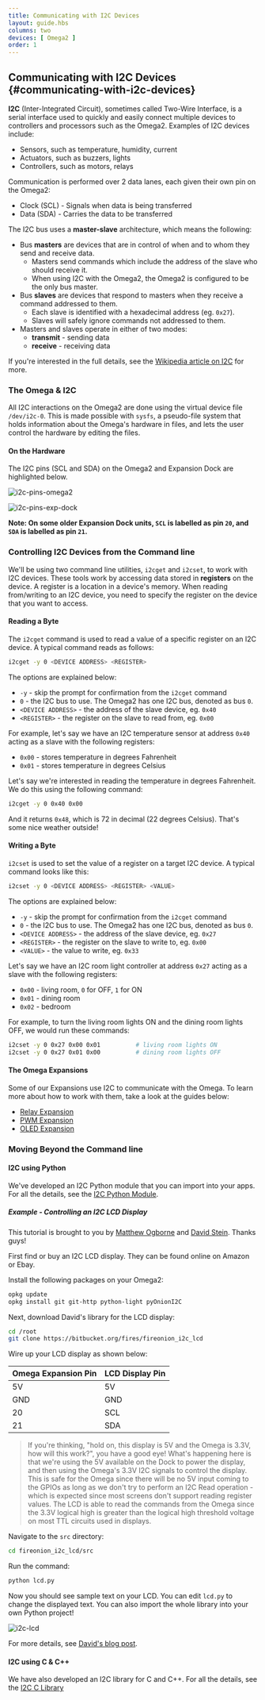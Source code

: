 ```yaml
---
title: Communicating with I2C Devices
layout: guide.hbs
columns: two
devices: [ Omega2 ]
order: 1
---
```


## Communicating with I2C Devices {#communicating-with-i2c-devices}

<!-- // brief description of I2C (sometimes called TWI - two wire interface):
//  - has a master-slave architecture (many slaves, one master)
//    - Omega is configured to be the bus master
//    - each slave is identified with an address: sending a command to 0x27 will only be read by the device who's address is 0x27, other devices on the bus will ignore it
//    - great for having a bunch of different devices connected to the Omega (sensors, controllers, etc)
//  - based on using two lanes: one for clock(SCL) and one for data(SDA)
//    - read up about this but I think it generally works like this: the master generates the clock and then sends data on the data lane, or the master generates the clock and then requests data on the data lane, the device responds by driving the data lane -->

**I2C** (Inter-Integrated Circuit), sometimes called Two-Wire Interface, is a serial interface used to quickly and easily connect multiple devices to controllers and processors such as the Omega2. Examples of I2C devices include:

* Sensors, such as temperature, humidity, current
* Actuators, such as buzzers, lights
* Controllers, such as motors, relays

Communication is performed over 2 data lanes, each given their own pin on the Omega2:

* Clock (SCL) - Signals when data is being transferred
* Data (SDA) - Carries the data to be transferred

The I2C bus uses a **master-slave** architecture, which means the following:

* Bus **masters** are devices that are in control of when and to whom they send and receive data.
    * Masters send commands which include the address of the slave who should receive it.
    * When using I2C with the Omega2, the Omega2 is configured to be the only bus master.
* Bus **slaves** are devices that respond to masters when they receive a command addressed to them.
    * Each slave is identified with a hexadecimal address (eg. `0x27`).
    * Slaves will safely ignore commands not addressed to them.
* Masters and slaves operate in either of two modes:
    * **transmit** - sending data
    * **receive** - receiving data

If you're interested in the full details, see the [Wikipedia article on I2C](https://en.wikipedia.org/wiki/I%C2%B2C) for more.

### The Omega & I2C

<!-- // all i2c interactions on the omega are done using the sysfs /dev/i2c-0 file, everything mentioned in this article uses this sysfs file to communicate with the hardware I2C controller (useful background knowledge) -->

All I2C interactions on the Omega2 are done using the virtual device file `/dev/i2c-0`. This is made possible with `sysfs`, a pseudo-file system that holds information about the Omega's hardware in files, and lets the user control the hardware by editing the files.

#### On the Hardware

The I2C pins (SCL and SDA) on the Omega2 and Expansion Dock are highlighted below.

![i2c-pins-omega2](https://raw.githubusercontent.com/OnionIoT/Onion-Docs/master/Omega2/Documentation/Doing-Stuff/img/i2c-pins-omega2.jpg)

![i2c-pins-exp-dock](https://raw.githubusercontent.com/OnionIoT/Onion-Docs/master/Omega2/Documentation/Doing-Stuff/img/i2c-pins-exp-dock.jpg)

**Note: On some older Expansion Dock units, `SCL` is labelled as pin `20`, and `SDA` is labelled as pin `21`.**

### Controlling I2C Devices from the Command line

We'll be using two command line utilities, `i2cget` and `i2cset`, to work with I2C devices. These tools work by accessing data stored in **registers** on the device. A register is a location in a device's memory. When reading from/writing to an I2C device, you need to specify the register on the device that you want to access.

<!-- #### Detecting I2C devices -->
<!-- // leave this out for now, there's a bug that makes this useless -->

#### Reading a Byte

The `i2cget` command is used to read a value of a specific register on an I2C device. A typical command reads as follows:

```bash
i2cget -y 0 <DEVICE ADDRESS> <REGISTER>
```

The options are explained below:

* `-y` - skip the prompt for confirmation from the `i2cget` command
* `0` - the I2C bus to use. The Omega2 has one I2C bus, denoted as bus `0`.
* `<DEVICE ADDRESS>` - the address of the slave device, eg. `0x40`
* `<REGISTER>` - the register on the slave to read from, eg. `0x00`

For example, let's say we have an I2C temperature sensor at address `0x40` acting as a slave with the following registers:

* `0x00` - stores temperature in degrees Fahrenheit
* `0x01` - stores temperature in degrees Celsius

Let's say we're interested in reading the temperature in degrees Fahrenheit. We do this using the following command:

```bash
i2cget -y 0 0x40 0x00
```

And it returns `0x48`, which is 72 in decimal (22 degrees Celsius). That's some nice weather outside!

#### Writing a Byte

`i2cset` is used to set the value of a register on a target I2C device. A typical command looks like this:

```bash
i2cset -y 0 <DEVICE ADDRESS> <REGISTER> <VALUE>
```

The options are explained below:

* `-y` - skip the prompt for confirmation from the `i2cget` command
* `0` - the I2C bus to use. The Omega2 has one I2C bus, denoted as bus `0`.
* `<DEVICE ADDRESS>` - the address of the slave device, eg. `0x27`
* `<REGISTER>` - the register on the slave to write to, eg. `0x00`
* `<VALUE>` - the value to write, eg. `0x33`

Let's say we have an I2C room light controller at address `0x27` acting as a slave with the following registers:

* `0x00` - living room, `0` for OFF, `1` for ON
* `0x01` - dining room
* `0x02` - bedroom

For example, to turn the living room lights ON and the dining room lights OFF, we would run these commands:

```bash
i2cset -y 0 0x27 0x00 0x01          # living room lights ON
i2cset -y 0 0x27 0x01 0x00          # dining room lights OFF
```

<!-- #### Going further -->
<!--// TODO: look into the command line options for writing two bytes at a time -->

#### The Omega Expansions

Some of our Expansions use I2C to communicate with the Omega. To learn more about how to work with them, take a look at the guides below:

* [Relay Expansion](#using-relay-expansion)
* [PWM Expansion](#using-pwm-expansion)
* [OLED Expansion](#using-oled-expansion)

### Moving Beyond the Command line

#### I2C using Python

We've developed an I2C Python module that you can import into your apps. For all the details, see the [I2C Python Module](#i2c-python-module).

##### Example - Controlling an I2C LCD Display

This tutorial is brought to you by [Matthew Ogborne](https://github.com/moggiex) and [David Stein](https://github.com/Fires04). Thanks guys!

First find or buy an I2C LCD display. They can be found online on Amazon or Ebay.

Install the following packages on your Omega2:

```bash
opkg update
opkg install git git-http python-light pyOnionI2C
```

Next, download David's library for the LCD display:

```bash
cd /root
git clone https://bitbucket.org/fires/fireonion_i2c_lcd
```

Wire up your LCD display as shown below:

| Omega Expansion Pin | LCD Display Pin |
|-|-|
| 5V | 5V |
| GND | GND |
| 20 | SCL |
| 21 | SDA |

> If you're thinking, "hold on, this display is 5V and the Omega is 3.3V, how will this work?", you have a good eye! What's happening here is that we're using the 5V available on the Dock to power the display, and then using the Omega's 3.3V I2C signals to control the display. This is safe for the Omega since there will be no 5V input coming to the GPIOs as long as we don't try to perform an I2C Read operation - which is expected since most screens don't support reading register values. The LCD is able to read the commands from the Omega since the 3.3V logical high is greater than the logical high threshold voltage on most TTL circuits used in displays.

<!-- TODO: GABE: please double check the above -->

Navigate to the `src` directory:

```bash
cd fireonion_i2c_lcd/src
```

Run the command:

```bash
python lcd.py
```

Now you should see sample text on your LCD. You can edit `lcd.py` to change the displayed text. You can also import the whole library into your own Python project!

![i2c-lcd](https://raw.githubusercontent.com/OnionIoT/Onion-Docs/master/Omega2/Documentation/Doing-Stuff/img/i2c-python-lcd-output.jpg)

For more details, see [David's blog post](http://davidstein.cz/2016/03/13/onion-io-i2c-lcd-16x220x4-backpack-library/).

#### I2C using C & C++

We have also developed an I2C library for C and C++. For all the details, see the [I2C C Library](#i2c-c-library)

<!-- // introduce that onion has developed an I2C library for C and C++
// link to reference article on onion i2c c lib -->
